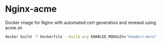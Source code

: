 # Nginx-acme
Docker image for Nginx with automated cert generation and renewal using acme.sh

```sh
docker build -f Dockerfile --build-arg ENABLED_MODULES="headers-more" --build-arg  nginx_version=1.25 -t ghcr.io/datakaveri/nginx-acme:1.25 .

```
